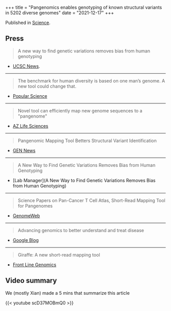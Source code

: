 +++
title = "Pangenomics enables genotyping of known structural variants in 5202 diverse genomes"
date = "2021-12-17"
+++

Published in [Science](https://www.science.org/doi/10.1126/science.abg8871).

## Press

> A new way to find genetic variations removes bias from human genotyping
- [UCSC News](https://news.ucsc.edu/2021/12/pangenomics.html).

---

> The benchmark for human diversity is based on one man’s genome. A new tool could change that.
- [Popular Science](https://www.popsci.com/science/human-genome-blueprint/)

---

> Novel tool can efficiently map new genome sequences to a "pangenome"
- [AZ Life Sciences](https://www.azolifesciences.com/news/20211217/New-tool-can-efficiently-map-new-genome-sequences-to-a-pangenome.aspx)

---

> Pangenomic Mapping Tool Betters Structural Variant Identification
- [GEN News](https://www.genengnews.com/topics/omics/pangenomic-mapping-tool-betters-structural-variant-identification/)

---

> A New Way to Find Genetic Variations Removes Bias from Human Genotyping
- [Lab Manager](A New Way to Find Genetic Variations Removes Bias from Human Genotyping)

---

> Science Papers on Pan-Cancer T Cell Atlas, Short-Read Mapping Tool for Pangenomes 
- [GenomeWeb](https://www.genomeweb.com/scan/science-papers-pan-cancer-t-cell-atlas-short-read-mapping-tool-pangenomes)

---

> Advancing genomics to better understand and treat disease
- [Google Blog](https://blog.google/technology/health/advancing-genomics-better-understand-and-treat-disease/)

---

> Giraffe: A new short-read mapping tool
- [Front Line Genomics](https://frontlinegenomics.com/giraffe-a-new-short-read-mapping-tool/?utm_source=rss&utm_medium=rss&utm_campaign=giraffe-a-new-short-read-mapping-tool)


## Video summary

We (mostly Xian) made a 5 mins that summarize this article

{{< youtube scD37MOBmQ0 >}}
